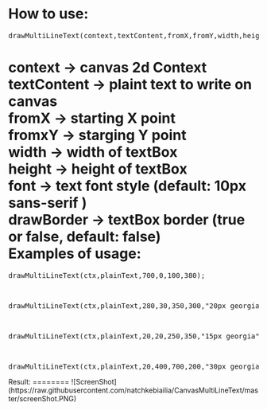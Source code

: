 How to use:
========
<pre>drawMultiLineText(context,textContent,fromX,fromY,width,height,font,drawBorder)</pre>
<b>context</b> -> canvas 2d Context<br>
<b>textContent</b>  -> plaint text to write on canvas<br>
<b>fromX</b>  -> starting X point<br>
<b>fromxY</b>  -> starging Y point<br>
<b>width</b>  -> width of textBox<br>
<b>height</b>  -> height of textBox<br>
<b>font</b>  -> text font style (default: 10px sans-serif )<br>
<b>drawBorder</b>  -> textBox border (true or false, default: false)<br>
Examples of usage:
========
<pre>drawMultiLineText(ctx,plainText,700,0,100,380);</pre>
<br>
<pre>drawMultiLineText(ctx,plainText,280,30,350,300,"20px georgia");</pre>
<br>
<pre>drawMultiLineText(ctx,plainText,20,20,250,350,"15px georgia",false);</pre>
<br>
<pre>drawMultiLineText(ctx,plainText,20,400,700,200,"30px georgia",true);</pre>
Result:
========
![ScreenShot](https://raw.githubusercontent.com/natchkebiailia/CanvasMultiLineText/master/screenShot.PNG)
